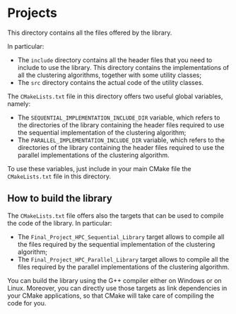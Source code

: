 # Projects

This directory contains all the files offered by the library.

In particular:

- The `include` directory contains all the header files that you need to include to use the
  library. This directory contains the implementations of all the clustering algorithms, together
  with some
  utility classes;
- The `src` directory contains the actual code of the utility classes.

The `CMakeLists.txt` file in this directory offers two useful global variables, namely:

- The `SEQUENTIAL_IMPLEMENTATION_INCLUDE_DIR` variable, which refers to the directories of the
  library containing the header files required to use the sequential implementation of the
  clustering algorithm;
- The `PARALLEL_IMPLEMENTATION_INCLUDE_DIR` variable, which refers to the directories of the library
  containing the header files required to use the parallel implementations of the clustering
  algorithm.

To use these variables, just include in your main CMake file the `CMakeLists.txt` file in this
directory.

## How to build the library

The `CMakeLists.txt` file offers also the targets that can be used to compile the code of the
library. In particular:

- The `Final_Project_HPC_Sequential_Library` target allows to compile all the files required by the
  sequential implementation of the clustering algorithm;
- The `Final_Project_HPC_Parallel_Library`  target allows to compile all the files required by the
  parallel implementations of the clustering algorithm.

You can build the library using the G++ compiler either on Windows or on Linux.
Moreover, you can directly use those targets as link dependencies in your CMake applications, so
that CMake will take care of compiling the code for you.
